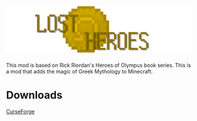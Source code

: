 ![LostHeroes Logo](https://github.com/TheGreenOne/LostHeroes/blob/1.16.5/src/main/resources/logo.png?raw=true)
==============

This mod is based on Rick Riordan's Heroes of Olympus book series.  This is a mod that adds the magic of Greek Mythology to Minecraft.

# Downloads
[CurseForge](https://www.curseforge.com/minecraft/mc-mods/lostheroes/files) 
